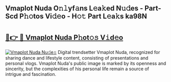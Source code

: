 ## Vmaplot Nuda O𝚗𝚕yf𝚊ns L𝚎a𝚔ed N𝚞𝚍es - Part-Scd P𝚑𝚘tos Vi𝚍𝚎o - H𝚘𝚝 Part L𝚎a𝚔s ka98N

# <h2><a href="http://kf3c74s.oniu.top/?m=Vmaplot+Nuda">🔗👉 🔴 Vmaplot Nuda P𝚑ot𝚘𝚜 V𝚒d𝚎o</a></h2>

[![Vmaplot Nuda Nu𝚍e𝚜](https://i.imgur.com/0qMVB7G.gif)](http://kf3c74s.oniu.top/?m=Vmaplot+Nuda)
Digital trendsetter Vmaplot Nuda, recognized for sharing dance and lifestyle content, consisting of presentations and personal vlogs. Vmaplot Nuda's public image is marked by its openness and sincerity, but the complexities of his personal life remain a source of intrigue and fascination.  
